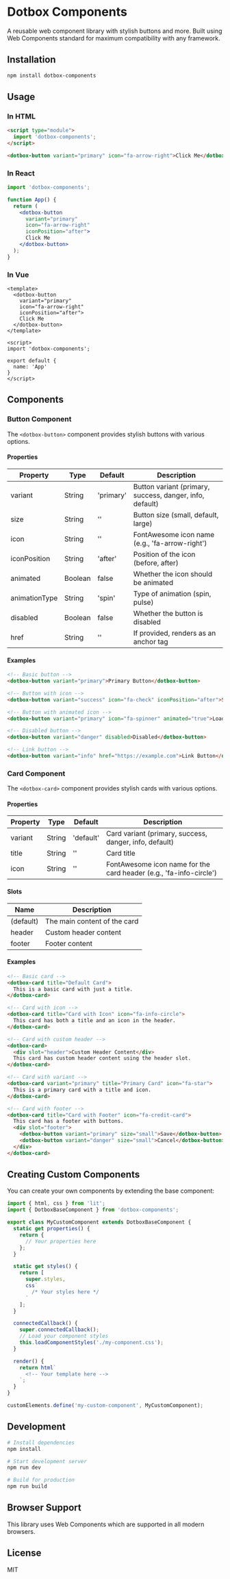 # Dotbox Components

A reusable web component library with stylish buttons and more. Built using Web Components standard for maximum compatibility with any framework.

## Installation

```bash
npm install dotbox-components
```

## Usage

### In HTML

```html
<script type="module">
  import 'dotbox-components';
</script>

<dotbox-button variant="primary" icon="fa-arrow-right">Click Me</dotbox-button>
```

### In React

```jsx
import 'dotbox-components';

function App() {
  return (
    <dotbox-button 
      variant="primary" 
      icon="fa-arrow-right" 
      iconPosition="after">
      Click Me
    </dotbox-button>
  );
}
```

### In Vue

```vue
<template>
  <dotbox-button 
    variant="primary" 
    icon="fa-arrow-right" 
    iconPosition="after">
    Click Me
  </dotbox-button>
</template>

<script>
import 'dotbox-components';

export default {
  name: 'App'
}
</script>
```

## Components

### Button Component

The `<dotbox-button>` component provides stylish buttons with various options.

#### Properties

| Property | Type | Default | Description |
|----------|------|---------|-------------|
| variant | String | 'primary' | Button variant (primary, success, danger, info, default) |
| size | String | '' | Button size (small, default, large) |
| icon | String | '' | FontAwesome icon name (e.g., 'fa-arrow-right') |
| iconPosition | String | 'after' | Position of the icon (before, after) |
| animated | Boolean | false | Whether the icon should be animated |
| animationType | String | 'spin' | Type of animation (spin, pulse) |
| disabled | Boolean | false | Whether the button is disabled |
| href | String | '' | If provided, renders as an anchor tag |

#### Examples

```html
<!-- Basic button -->
<dotbox-button variant="primary">Primary Button</dotbox-button>

<!-- Button with icon -->
<dotbox-button variant="success" icon="fa-check" iconPosition="after">Success</dotbox-button>

<!-- Button with animated icon -->
<dotbox-button variant="primary" icon="fa-spinner" animated="true">Loading</dotbox-button>

<!-- Disabled button -->
<dotbox-button variant="danger" disabled>Disabled</dotbox-button>

<!-- Link button -->
<dotbox-button variant="info" href="https://example.com">Link Button</dotbox-button>
```

### Card Component

The `<dotbox-card>` component provides stylish cards with various options.

#### Properties

| Property | Type | Default | Description |
|----------|------|---------|-------------|
| variant | String | 'default' | Card variant (primary, success, danger, info, default) |
| title | String | '' | Card title |
| icon | String | '' | FontAwesome icon name for the card header (e.g., 'fa-info-circle') |

#### Slots

| Name | Description |
|------|-------------|
| (default) | The main content of the card |
| header | Custom header content |
| footer | Footer content |

#### Examples

```html
<!-- Basic card -->
<dotbox-card title="Default Card">
  This is a basic card with just a title.
</dotbox-card>

<!-- Card with icon -->
<dotbox-card title="Card with Icon" icon="fa-info-circle">
  This card has both a title and an icon in the header.
</dotbox-card>

<!-- Card with custom header -->
<dotbox-card>
  <div slot="header">Custom Header Content</div>
  This card has custom header content using the header slot.
</dotbox-card>

<!-- Card with variant -->
<dotbox-card variant="primary" title="Primary Card" icon="fa-star">
  This is a primary card with a title and icon.
</dotbox-card>

<!-- Card with footer -->
<dotbox-card title="Card with Footer" icon="fa-credit-card">
  This card has a footer with buttons.
  <div slot="footer">
    <dotbox-button variant="primary" size="small">Save</dotbox-button>
    <dotbox-button variant="danger" size="small">Cancel</dotbox-button>
  </div>
</dotbox-card>
```

## Creating Custom Components

You can create your own components by extending the base component:

```js
import { html, css } from 'lit';
import { DotboxBaseComponent } from 'dotbox-components';

export class MyCustomComponent extends DotboxBaseComponent {
  static get properties() {
    return {
      // Your properties here
    };
  }

  static get styles() {
    return [
      super.styles,
      css`
        /* Your styles here */
      `
    ];
  }

  connectedCallback() {
    super.connectedCallback();
    // Load your component styles
    this.loadComponentStyles('./my-component.css');
  }

  render() {
    return html`
      <!-- Your template here -->
    `;
  }
}

customElements.define('my-custom-component', MyCustomComponent);
```

## Development

```bash
# Install dependencies
npm install

# Start development server
npm run dev

# Build for production
npm run build
```

## Browser Support

This library uses Web Components which are supported in all modern browsers.

## License

MIT 